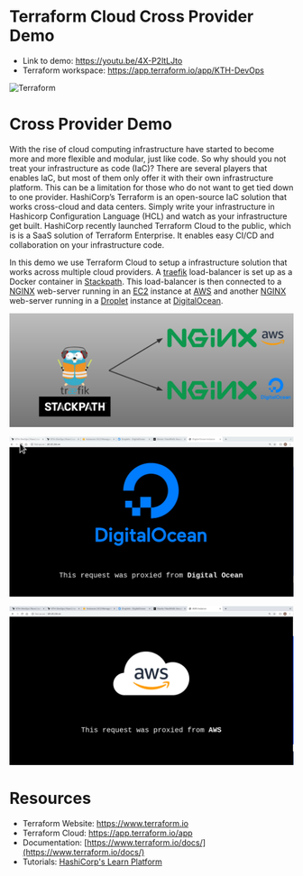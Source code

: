 Terraform Cloud Cross Provider Demo
=========
- Link to demo: https://youtu.be/4X-P2ltLJto
- Terraform workspace: https://app.terraform.io/app/KTH-DevOps

<img alt="Terraform" src="https://www.terraform.io/assets/images/logo-hashicorp-3f10732f.svg" width="600px">

# Cross Provider Demo
With the rise of cloud computing infrastructure have started to become more and more flexible and modular, just like code. So why should you not treat your infrastructure as code (IaC)? There are several players that enables IaC, but most of them only offer it with their own infrastructure platform. This can be a limitation for those who do not want to get tied down to one provider. HashiCorp’s Terraform is an open-source IaC solution that works cross-cloud and data centers. Simply write your infrastructure in Hashicorp Configuration Language (HCL) and watch as your infrastructure get built. HashiCorp recently launched Terraform Cloud to the public, which is is a SaaS solution of Terraform Enterprise. It enables easy CI/CD and collaboration on your infrastructure code. 

In this demo we use Terraform Cloud to setup a infrastructure solution that works across multiple cloud providers. A [traefik](https://docs.traefik.io/) load-balancer is set up as a Docker container in [Stackpath](https://www.stackpath.com/). This load-balancer is then connected to a [NGINX](https://www.nginx.com/) web-server running in an [EC2](https://aws.amazon.com/ec2/) instance at [AWS](https://aws.amazon.com/) and another [NGINX](https://www.nginx.com/) web-server running in a [Droplet](https://www.digitalocean.com/docs/droplets/) instance at [DigitalOcean](https://www.digitalocean.com/).

![](demo/cross_provider_demo.png)

![](demo/digitalOcean_proxied.png)

![](demo/aws_proxied.png)


# Resources
- Terraform Website: https://www.terraform.io
- Terraform Cloud: https://app.terraform.io/app
- Documentation: [https://www.terraform.io/docs/](https://www.terraform.io/docs/)
- Tutorials: [HashiCorp's Learn Platform](https://learn.hashicorp.com/terraform)

